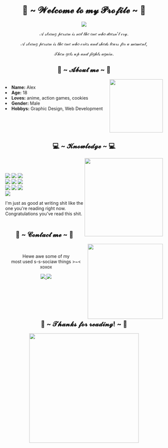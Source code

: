 <body>
<h1 align="center">👾 ~ 𝓦𝓮𝓵𝓬𝓸𝓶𝓮 𝓽𝓸 𝓶𝔂 𝓟𝓻𝓸𝓯𝓲𝓵𝓮 ~ 👾</h1>
<div align="center">
<a href="https://discord.com/users/1101222625956597871" target="_blank">
<img src="https://lanyard.cnrad.dev/api/1101222625956597871?hideDiscrim=true"/>
</a>
	<p>𝒜 𝓈𝓉𝓇𝑜𝓃𝑔 𝓅𝑒𝓇𝓈𝑜𝓃 𝒾𝓈 𝓃𝑜𝓉 𝓉𝒽𝑒 𝑜𝓃𝑒 𝓌𝒽𝑜 𝒹𝑜𝑒𝓈𝓃'𝓉 𝒸𝓇𝓎.</p>
	<p>𝒜 𝓈𝓉𝓇𝑜𝓃𝑔 𝓅𝑒𝓇𝓈𝑜𝓃 𝒾𝓈 𝓉𝒽𝑒 𝑜𝓃𝑒 𝓌𝒽𝑜 𝒸𝓇𝒾𝑒𝓈 𝒶𝓃𝒹 𝓈𝒽𝑒𝒹𝓈 𝓉𝑒𝒶𝓇𝓈 𝒻𝑜𝓇 𝒶 𝓂𝑜𝓂𝑒𝓃𝓉,</p>
	<p>𝒯𝒽𝑒𝓃 𝑔𝑒𝓉𝓈 𝓊𝓅 𝒶𝓃𝒹 𝒻𝒾𝑔𝒽𝓉𝓈 𝒶𝑔𝒶𝒾𝓃.</p>
</div>
<div align="left">
<h2 align="center">🍪 ~ 𝓐𝓫𝓸𝓾𝓽 𝓶𝓮 ~ 🍪</h2>
<img align="right" src="https://64.media.tumblr.com/95c76f60ed7ce1a89754034f95de8425/ade78aaf6a23f64b-45/s400x600/9695a1c10006c3ddd05740661933b25b59e3285b.gif" width="170">
	<br>
<li>
<b>Name:</b> Alex</li>
<li>
<b>Age:</b> 18</li>
<li>
<b>Loves:</b> anime, action games, cookies
</li>
<li>
<b>Gender:</b> Male
</li>
<li>
<b>Hobbys:</b> Graphic Design, Web Development
</li>
<br><br>
</div>
<div align="left">
<br><br>
<h2 align="center" >💻 ~ 𝓚𝓷𝓸𝔀𝓵𝓮𝓭𝓰𝓮 ~ 💻</h2>
<div align="center">
<img src="https://64.media.tumblr.com/c9c5dba6a3c1332f2406c1962f09e879/f19e3737e5adaecf-95/s540x810/0afd7fda85b8f4c0a8566f26f9af3eab9106a064.gif" align="right" height="250">
	<br><br>
</div>
</div>
<p align="left">
<img src="https://img.shields.io/badge/adobe%20photoshop%20-%2331A8FF.svg?&style=for-the-badge&logo=adobe%20photoshop&logoColor=white"/>
<img src="https://img.shields.io/badge/html5%20-%23E34F26.svg?&style=for-the-badge&logo=html5&logoColor=white"/>
<img src="https://img.shields.io/badge/css3%20-%231572B6.svg?&style=for-the-badge&logo=css3&logoColor=white"/>
<br>
<img src="https://img.shields.io/badge/node.js%20-%2343853D.svg?&style=for-the-badge&logo=node.js&logoColor=white"/>
<img src="https://img.shields.io/badge/javascript%20-%23323330.svg?&style=for-the-badge&logo=javascript&logoColor=%23F7DF1E"/>
<img src="https://img.shields.io/badge/git%20-%23F05033.svg?&style=for-the-badge&logo=git&logoColor=white"/>
<br>
<img src="https://img.shields.io/badge/Python-FFD43B?style=for-the-badge&logo=python&logoColor=blue"/>
<img src="https://img.shields.io/badge/Vue.js-35495E?style=for-the-badge&logo=vuedotjs&logoColor=4FC08D"/>
<img src="https://img.shields.io/badge/MongoDB-4EA94B?style=for-the-badge&logo=mongodb&logoColor=white"/>
<br>
<img src="https://img.shields.io/badge/TypeScript-007ACC?style=for-the-badge&logo=typescript&logoColor=white"/>
</p>
I'm just as good at writing shit like the one you're reading right now. Congratulations you've read this shit.
</div>
<br><br>
</div>
<div>
<h2 align="center">📝 ~ 𝓒𝓸𝓷𝓽𝓪𝓬𝓽 𝓶𝓮 ~ 📝</h2>
  <div align="center">
	<img src="https://media.tenor.com/sKxeRh-0k-QAAAAC/love-schoolgirl.gif" align="right" height="240">
  </div>
</div>
<br>
<div align="left">
<p align="center">Hewe awe some of my <br>
most used s-s-sociaw things >~< xoxox</p>
<p align="center">
<a href="https://discord.com/users/1101222625956597871" target="_blank">
	<img src="https://img.shields.io/badge/rasofex%20-%237289DA.svg?&style=for-the-badge&logo=discord&logoColor=white"/>
</a>
<a href="https://telegram.me/rasofex" target="_blank">
	<img src="https://img.shields.io/badge/rasofex-2CA5E0?style=for-the-badge&logo=telegram&logoColor=white"/>
</a>
</p>
</div><br>
<div>
<br><br><br><br>
<h2 align="center">💖 ~ 𝓣𝓱𝓪𝓷𝓴𝓼 𝓯𝓸𝓻 𝓻𝓮𝓪𝓭𝓲𝓷𝓰! ~ 💖</h2>
<div align="center">
	<img src="https://64.media.tumblr.com/45959a9e19ed931109f455b7932cf8fb/16c50aa060e4b375-17/s1280x1920/4a864438a8385a24b6bab3cb55bb082e10bb84aa.gif" height="350">
</div>
</div>
</body>
